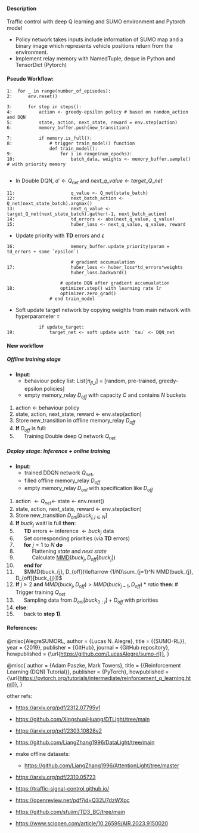 #### Description
Traffic control with deep Q learning and SUMO environment and Pytorch model
- Policy network takes inputs include information of SUMO map and a binary image which
represents vehicle positions return from the environment.
- Implement relay memory with NamedTuple, deque in Python and TensorDict (Pytorch)

#### Pseudo Workflow:
```
1:  for _ in range(number_of_episodes): 
2:      env.reset()

3:      for step in steps():
4:          action <- greedy-epsilon policy # based on random_action and DQN
5:          state, action, next_state, reward = env.step(action)
6:          memory_buffer.push(new_transition) 

7:          if memory.is_full():
8:              # trigger train_model() function
                def train_model():
9:                  for i in range(num_epochs):
10:                     batch_data, weights <- memory_buffer.sample() # with priority memory
                        
```

- In Double DQN, $`a'\leftarrow Q_{net}`$ and $`next\_q\_value\leftarrow target\_Q\_net`$
```
11:                     q_value <- Q_net(state_batch)
12:                     next_batch_action <- Q_net(next_state_batch).argmax()
13:                     next_q_value <- target_Q_net(next_state_batch).gather(-1, next_batch_action)
14:                     td_errors <- abs(next_q_value, q_value)
15:                     huber_loss <- next_q_value, q_value, reward
```

- Update priority with **TD** errors and $\epsilon$
```
16:                     memory_buffer.update_priority(param = td_errors + some `epsilon`)
                        
                        # gradient accumualation
17:                     huber_loss <- huber_loss*td_errors*weights
                        huber_loss.backward()
                    
                    # update DQN after gradient accumualation
18:                 optimizer.step() with learning rate lr
                    optimizer.zero_grad()
                # end train_model

```
- Soft update target network by copying weights from main network with hyperparameter $\tau$
```
            if update_target:
19:             target_net <- soft update with `tau` <- DQN_net

```

#### New workflow

##### Offline training stage
- **Input**: 
    - behaviour policy list: List[$`\pi_{\beta\_i}`$] = [random, pre-trained, greedy-epsilon policies]
    - empty memory_relay $D_{off}$ with capacity $C$ and contains $N$ buckets

1. action $\leftarrow$ behaviour policy
2. state, action, next_state, reward $\leftarrow$ env.step(action)
3. Store new_transition in offline memory_relay $D_{off}$
4. **If** $D_{off}$ is full:
5. &ensp; &ensp; Training Double deep Q network $Q_{net}$

##### Deploy stage: Inference + online training
- **Input**:
    - trained DDQN network $Q_{net}$, 
    - filled offline memory_relay $D_{off}$
    - empty memory_relay $D_{onl}$ with specification like $D_{off}$

1. action $\leftarrow Q_{net}\leftarrow$ state $\leftarrow$ env.reset()
2. state, action, next_state, reward $\leftarrow$ env.step(action)
3. Store new_transition $D_{onl}[buck_{j,j\in N}]$
4. **If** $buck_{j}$ waitl is full **then**:
5. &ensp; &ensp; **TD** errors $\leftarrow$ inference $\leftarrow buck_{j}$ data
6. &ensp; &ensp; Set corresponding priorities (via **TD** errors)
7. &ensp; &ensp; **for** $j=1$ to $N$ **do**
7. &ensp; &ensp; &ensp; &ensp; Flattening _state_ and _next_ _state_
8. &ensp; &ensp; &ensp; &ensp; Calculate [MMD](https://pytorch.org/ignite/generated/ignite.metrics.MaximumMeanDiscrepancy.html)$(buck_{j}, D_{off}[buck_{j}])$
9. &ensp; &ensp; **end for**
10. &ensp; &ensp; $MMD(buck_{j}, D_{off})\leftarrow {1/N}\sum_{j=1}^N MMD(buck_{j}, D_{off}[buck_{j}])$
11. **If** $j\geq2$ **and** $MMD(buck_{j}, D_{off}) > MMD(buck_{j-1}, D_{off})*ratio$ **then**: # Trigger training $Q_{net}$
12. &ensp; &ensp; Sampling data from $D_{onl}[buck_{0:j}]$ + $D_{off}$ with priorities
13. **else**:
14. &ensp; &ensp; back to **step 1)**.



#### References: 
@misc{AlegreSUMORL,
    author = {Lucas N. Alegre},
    title = {{SUMO-RL}},
    year = {2019},
    publisher = {GitHub},
    journal = {GitHub repository},
    howpublished = {\url{https://github.com/LucasAlegre/sumo-rl}},
}

@misc{
    author = {Adam Paszke, Mark Towers},
    title = {{Reinforcement Learning (DQN) Tutorial}},
    publisher = {PyTorch},
    howpublished = {\url{https://pytorch.org/tutorials/intermediate/reinforcement_q_learning.html}},
}






other refs:
- https://arxiv.org/pdf/2312.07795v1
- https://github.com/XingshuaiHuang/DTLight/tree/main

- https://arxiv.org/pdf/2303.10828v2
- https://github.com/LiangZhang1996/DataLight/tree/main
- make offline datasets:
    - https://github.com/LiangZhang1996/AttentionLight/tree/master


- https://arxiv.org/pdf/2310.05723

- https://traffic-signal-control.github.io/


- https://openreview.net/pdf?id=Q32U7dzWXpc
- https://github.com/sfujim/TD3_BC/tree/main

- https://www.sciopen.com/article/10.26599/AIR.2023.9150020
